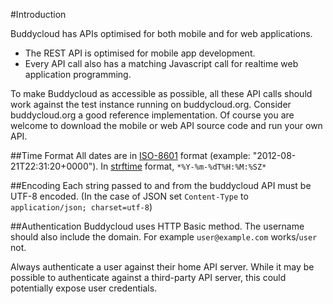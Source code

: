 #Introduction 

Buddycloud has APIs optimised for both mobile and for web applications. 

* The REST API is optimised for mobile app development.
* Every API call also has a matching Javascript call for realtime web application programming.

<aside>To make Buddycloud as accessible as possible, all these API calls should work against the test instance running on buddycloud.org. Consider buddycloud.org a good reference implementation. Of course you are welcome to download the mobile or web API source code and run your own API.</aside>

##Time Format
All dates are in [ISO-8601](https://en.wikipedia.org/wiki/ISO_8601) format (example: "2012-08-21T22:31:20+0000"). In [strftime](http://pubs.opengroup.org/onlinepubs/007908799/xsh/strftime.html) format, `*%Y-%m-%dT%H:%M:%SZ*`

##Encoding
Each string passed to and from the buddycloud API must be UTF-8 encoded. (In the case of JSON set `Content-Type` to `application/json; charset=utf-8`)

##Authentication
Buddycloud uses HTTP Basic method. The username should also include the domain. For example `user@example.com` works/`user` not. 

<aside class="warning">Always authenticate a user against their home API server. While it may be possible to authenticate against a third-party API server, this could potentially expose user credentials.</aside>
